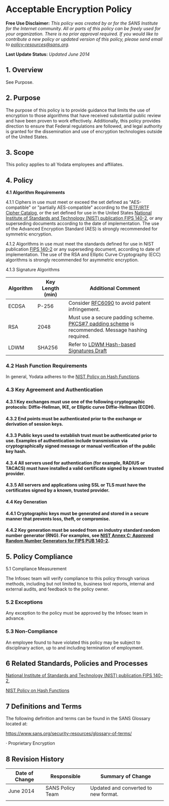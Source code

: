#  Acceptable Encryption Policy

**Free Use Disclaimer:** *This policy was created by or for the SANS Institute for the Internet community. All or parts of this policy can be freely used for your organization. There is no prior approval required. If you would like to contribute a new policy or updated version of this policy, please send email to policy-resources@sans.org.*

**Last Update Status:** *Updated June 2014*

## 1. Overview

See Purpose.

## 2. Purpose

The purpose of this policy is to provide guidance that limits the use of encryption to those algorithms that have received substantial public review and have been proven to work effectively. Additionally, this policy provides direction to ensure that Federal regulations are followed, and legal authority is granted for the dissemination and use of encryption technologies outside of the United States.

## 3.   Scope

This policy applies to all Yodata employees and affiliates.

## 4.   Policy

**4.1**  **Algorithm Requirements**

4.1.1      Ciphers in use must meet or exceed the set defined as "AES-compatible" or "partially AES-compatible" according to the [IETF/IRTF Cipher Catalog](http://tools.ietf.org/html/draft-irtf-cfrg-cipher-catalog-01#section-3.1), or the set defined for use in the United States [National Institute of Standards and Technology (NIST) publication FIPS 140-2](http://csrc.nist.gov/groups/STM/cmvp/documents/140-1/1401val2010.htm), or any superseding documents according to the date of implementation. The use of the Advanced Encryption Standard (AES) is strongly recommended for symmetric encryption.

4.1.2      Algorithms in use must meet the standards defined for use in NIST publication [FIPS 140-2](http://csrc.nist.gov/groups/STM/cmvp/documents/140-1/1401val2010.htm) or any superseding document, according to date of implementation. The use of the RSA and Elliptic Curve Cryptography (ECC) algorithms is strongly recommended for asymmetric encryption.

4.1.3      Signature Algorithms 

| **Algorithm** | **Key Length**   **(min)** | **Additional Comment**                                       |
| ------------- | -------------------------- | ------------------------------------------------------------ |
| ECDSA         | P-256                      | Consider [RFC6090](https://tools.ietf.org/html/rfc6090)   to avoid patent infringement. |
| RSA           | 2048                       | Must use a secure padding   scheme. [PKCS#7 padding scheme](http://tools.ietf.org/html/rfc3852#section-6.3)   is recommended. Message hashing required. |
| LDWM          | SHA256                     | Refer to [LDWM Hash-based   Signatures Draft](http://tools.ietf.org/html/draft-mcgrew-hash-sigs-00) |

### 4.2 Hash Function Requirements

In general, Yodata adheres to the [NIST Policy on Hash Functions](http://csrc.nist.gov/groups/ST/hash/policy.html). 

### 4.3  Key Agreement and Authentication

#### 4.3.1      Key exchanges must use one of the following cryptographic protocols: Diffie-Hellman, IKE, or Elliptic curve Diffie-Hellman (ECDH).

#### 4.3.2      End points must be authenticated prior to the exchange or derivation of session keys.

#### 4.3.3      Public keys used to establish trust must be authenticated prior to use.  Examples of authentication include transmission via cryptographically signed message or manual verification of the public key hash.

#### 4.3.4      All servers used for authentication (for example, RADIUS or TACACS) must have installed a valid certificate signed by a known trusted provider.

#### 4.3.5      All servers and applications using SSL or TLS must have the certificates signed by a known, trusted provider. 

#### 4.4  Key Generation

#### 4.4.1      Cryptographic keys must be generated and stored in a secure manner that prevents loss, theft, or compromise. 

#### 4.4.2      Key generation must be seeded from an industry standard random number generator (RNG). For examples, see [NIST Annex C: Approved Random Number Generators for FIPS PUB 140-2](http://csrc.nist.gov/publications/fips/fips140-2/fips1402annexc.pdf).  

## 5.   Policy Compliance

5.1  Compliance Measurement

The Infosec team will verify compliance to this policy through various methods, including but not limited to, business tool reports, internal and external audits, and feedback to the policy owner. 

### 5.2  Exceptions

Any exception to the policy must be approved by the Infosec team in advance. 

### 5.3  Non-Compliance

An employee found to have violated this policy may be subject to disciplinary action, up to and including termination of employment. 

## 6     Related Standards, Policies and Processes

[National Institute of Standards and Technology (NIST) publication FIPS 140-2](http://csrc.nist.gov/groups/STM/cmvp/documents/140-1/1401val2010.htm),

[NIST Policy on Hash Functions](http://csrc.nist.gov/groups/ST/hash/policy.html)

## 7     Definitions and Terms

The following definition and terms can be found in the SANS Glossary located at:

https://www.sans.org/security-resources/glossary-of-terms/

·      Proprietary Encryption

## 8     Revision History

| Date of Change | Responsible      | Summary of Change                      |
| -------------- | ---------------- | -------------------------------------- |
| June 2014      | SANS Policy Team | Updated and   converted to new format. |
|                |                  |                                        |
